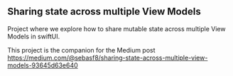 ## Sharing state across multiple View Models 

Project where we explore how to share mutable state across multiple View Models in swiftUI.

This project is the companion for the Medium post
https://medium.com/@sebasf8/sharing-state-across-multiple-view-models-93645d63e640
